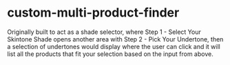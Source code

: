 # custom-multi-product-finder
Originally built to act as a shade selector, where Step 1 - Select Your Skintone Shade opens another area with Step 2 - Pick Your Undertone, then a selection of undertones would display where the user can click and it will list all the products that fit your selection based on the input from above.

